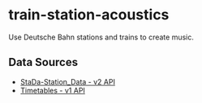 # train-station-acoustics
Use Deutsche Bahn stations and trains to create music.

## Data Sources
- [StaDa-Station_Data - v2 API](https://developer.deutschebahn.com/store/apis/info?name=StaDa-Station_Data&version=v2&provider=DBOpenData)
- [Timetables - v1 API](https://developer.deutschebahn.com/store/apis/info?name=Timetables&version=v1&provider=DBOpenData)

